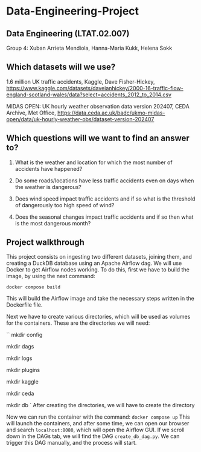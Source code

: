 # Data-Engineering-Project

## Data Engineering (LTAT.02.007) 

Group 4: Xuban Arrieta Mendiola, Hanna-Maria Kukk, Helena Sokk 

 

## Which datasets will we use? 

1.6 million UK traffic accidents, Kaggle, Dave Fisher-Hickey, https://www.kaggle.com/datasets/daveianhickey/2000-16-traffic-flow-england-scotland-wales/data?select=accidents_2012_to_2014.csv 

MIDAS OPEN: UK hourly weather observation data version 202407, CEDA Archive, Met Office, https://data.ceda.ac.uk/badc/ukmo-midas-open/data/uk-hourly-weather-obs/dataset-version-202407 

 

## Which questions will we want to find an answer to? 

1. What is the weather and location for which the most number of accidents have happened? 

2. Do some roads/locations have less traffic accidents even on days when the weather is dangerous? 

3. Does wind speed impact traffic accidents and if so what is the threshold of dangerously too high speed of wind? 

4. Does the seasonal changes impact traffic accidents and if so then what is the most dangerous month? 


## Project walkthrough

This project consists on ingesting two different datasets, joining them, and creating a DuckDB database using an Apache Airflow dag. We will use Docker to get Airflow nodes working. To do this, first we have to build the image, by using the next command:

`` docker compose build ``

This will build the Airflow image and take the necessary steps written in the Dockerfile file.

Next we have to create various directories, which will be used as volumes for the containers. These are the directories we will need:

`` mkdir config

mkdir dags

mkdir logs

mkdir plugins

mkdir kaggle

mkdir ceda

mkdir db `
After creating the directories, we will have to create the directory

Now we can run the container with the command:
`` docker compose up ``
This will launch the containers, and after some time, we can open our browser and search `` localhost:8080 ``, which will open the Airflow GUI. 
If we scroll down in the DAGs tab, we will find the DAG ``create_db_dag.py``. We can trigger this DAG manually, and the process will start.

